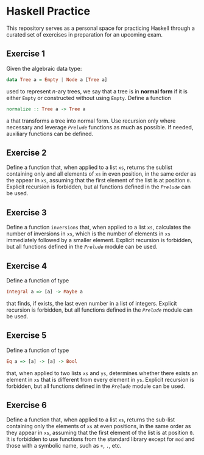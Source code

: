 # Haskell Practice
This repository serves as a personal space for practicing Haskell through a curated set of exercises in preparation for an upcoming exam.

## Exercise 1
Given the algebraic data type:
```haskell
data Tree a = Empty | Node a [Tree a]
```
used to represent *n*-ary trees, we say that a tree is in **normal form** if it is either `Empty` or constructed without using `Empty`. Define a function 
```haskell
normalize :: Tree a -> Tree a
``` 
a that transforms a tree into normal form. Use recursion only where necessary and leverage *`Prelude`* functions as much as possible. If needed, auxiliary functions can be defined.

## Exercise 2
Define a function that, when applied to a list `xs`, returns the sublist containing only and all elements of `xs` in even position, in the same order as the appear in `xs`, assuming that the first element of the list is at position `0`. Explicit recursion is forbidden, but al functions defined in the *`Prelude`* can be used.

## Exercise 3
Define a function `inversions` that, when applied to a list `xs`, calculates the number of inversions in `xs`, which is the number of elements in `xs` immediately followed by a smaller element. Explicit recursion is forbidden, but all functions defined in the *`Prelude`* module can be used.

## Exercise 4
Define a function of type
```haskell
Integral a => [a] -> Maybe a
```
that finds, if exists, the last even number in a list of integers. Explicit recursion is forbidden, but all functions defined in the *`Prelude`* module can be used.

## Exercise 5
Define a function of type
```haskell
Eq a => [a] -> [a] -> Bool
```
that, when applied to two lists `xs` and `ys`, determines whether there exists an element in `xs` that is different from every element in `ys`. Explicit recursion is forbidden, but all functions defined in the *`Prelude`* module can be used.

## Exercise 6
Define a function that, when applied to a list `xs`, returns the sub-list containing only the elements of `xs` at even positions, in the same order as they appear in `xs`, assuming that the first element of the list is at position `0`. It is forbidden to use functions from the standard library except for `mod` and those with a symbolic name, such as `+`, `.`, etc.
